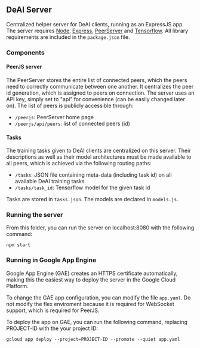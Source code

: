## DeAI Server
Centralized helper server for DeAI clients, running as an ExpressJS app. The server requires [Node](https://nodejs.org/en/), [Express](https://expressjs.com/), [PeerServer](https://github.com/peers/peerjs-server) and [Tensorflow](https://www.tensorflow.org/js). All library requirements are included in the ```package.json``` file.
### Components
#### PeerJS server
The PeerServer stores the entire list of connected peers, which the peers need to correctly communicate between one another. It centralizes the peer id generation, which is assigned to peers on connection. The server uses an API key, simply set to "api" for convenience (can be easily changed later on). The list of peers is publicly accessible through:

- ```/peerjs```: PeerServer home page
- ```/peerjs/api/peers```: list of connected peers (id)

#### Tasks

The training tasks given to DeAI clients are centralized on this server. Their descriptions as well as their model architectures must be made available to all peers, which is achieved via the following routing paths:

- ```/tasks```: JSON file containing meta-data (including task id) on all available DeAI training tasks
- ```/tasks/task_id```: Tensorflow model for the given task id

Tasks are stored in ```tasks.json```. The models are declared in ```models.js```.

### Running the server

From this folder, you can run the server on localhost:8080 with the following command:
```
npm start
```

### Running in Google App Engine

Google App Engine (GAE) creates an HTTPS certificate automatically, making this the easiest way to deploy the server in the Google Cloud Platform.

To change the GAE app configuration, you can modify the file `app.yaml`. Do not modify the flex enviroment because it is required for WebSocket support, which is required for PeerJS. 

To deploy the app on GAE, you can run the following command, replacing PROJECT-ID with the your project ID:

```
gcloud app deploy --project=PROJECT-ID --promote --quiet app.yaml
```
